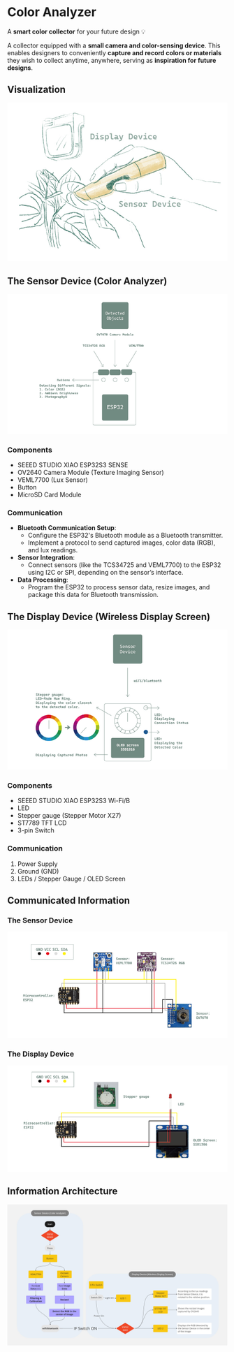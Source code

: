# Color Analyzer
A **smart color collector** for your future design 💡 

A collector equipped with a **small camera and color-sensing device**. This enables designers to conveniently **capture and record colors or materials** they wish to collect anytime, anywhere, serving as **inspiration for future designs**.


## Visualization
![Color Analyzer 1](https://github.com/liliana0514/Color-Analyzer/blob/main/Color%20Analyzer%201.jpg?raw=true)

## The Sensor Device (Color Analyzer)
![Color Analyzer 2](https://github.com/liliana0514/Color-Analyzer/blob/main/Color%20Analyzer%202.jpg?raw=true)
### Components
- SEEED STUDIO XIAO ESP32S3 SENSE
- OV2640 Camera Module (Texture Imaging Sensor)
- VEML7700 (Lux Sensor)
- Button
- MicroSD Card Module


### Communication
- **Bluetooth Communication Setup**:
  - Configure the ESP32's Bluetooth module as a Bluetooth transmitter.
  - Implement a protocol to send captured images, color data (RGB), and lux readings.
- **Sensor Integration**:
  - Connect sensors (like the TCS34725 and VEML7700) to the ESP32 using I2C or SPI, depending on the sensor’s interface.
- **Data Processing**:
  - Program the ESP32 to process sensor data, resize images, and package this data for Bluetooth transmission.

## The Display Device (Wireless Display Screen)
![Color Analyzer 3](https://github.com/liliana0514/Color-Analyzer/blob/main/Color%20Analyzer%203.jpg?raw=true)
### Components
- SEEED STUDIO XIAO ESP32S3 Wi-Fi/B
- LED
- Stepper gauge (Stepper Motor X27)
- ST7789 TFT LCD
- 3-pin Switch

### Communication
1. Power Supply
2. Ground (GND)
3. LEDs / Stepper Gauge / OLED Screen

## Communicated Information
### The Sensor Device
![Communicated Information01](https://github.com/liliana0514/Color-Analyzer/blob/main/Communicated%20Information01.jpg?raw=true)

### The Display Device
![Communicated Information02](https://github.com/liliana0514/Color-Analyzer/blob/main/Communicated%20Information02.jpg?raw=true)

## Information Architecture
![Information Architecture](https://github.com/liliana0514/Color-Analyzer/blob/main/Information%20Architecture.jpg?raw=true)

